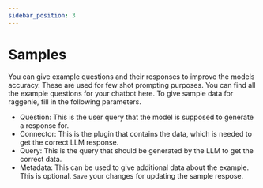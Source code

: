```yaml
---
sidebar_position: 3
---
```


# Samples

You can give example questions and their responses to improve the models accuracy. These are used for few shot prompting purposes. You can find all the example questions for your chatbot here. To give sample data for raggenie, fill in the following parameters.
* Question: This is the user query that the model is supposed to generate a response for.
* Connector: This is the plugin that contains the data, which is needed to get the correct LLM response.
* Query: This is the query that should be generated by the LLM to get the correct data.
* Metadata: This can be used to give additional data about the example. This is optional.
`Save` your changes for updating the sample respose.